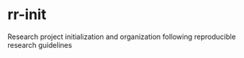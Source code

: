 rr-init
=======

Research project initialization and organization following reproducible research guidelines 
